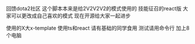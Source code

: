 回馈dota2社区
这个脚本本来是给2V2V2V2的模式使用的
技能征召的react版
大家可以更改成自己喜欢的模式
现在开源给大家一起进步

使用的X大x-template 使用ts和react 请有基础的同学食用
测试请用命令行 加上8个电脑
